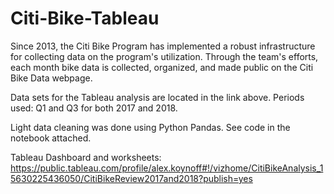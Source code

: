 # Citi-Bike-Tableau

Since 2013, the Citi Bike Program has implemented a robust infrastructure for collecting data on the program's utilization. Through the team's efforts, each month bike data is collected, organized, and made public on the Citi Bike Data webpage.

Data sets for the Tableau analysis are located in the link above. Periods used:
Q1 and Q3 for both 2017 and 2018.

Light data cleaning was done using Python Pandas. See code in the notebook attached. 


Tableau Dashboard and worksheets:
https://public.tableau.com/profile/alex.koynoff#!/vizhome/CitiBikeAnalysis_15630225436050/CitiBikeReview2017and2018?publish=yes
